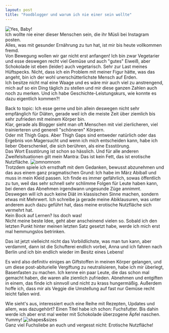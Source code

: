 ```yaml
---
layout: post
title: "Foodblogger und warum ich nie einer sein wollte"
---
```


![Yes, Baby!](http://farm3.staticflickr.com/2834/11933696615_97e7d028e6_c.jpg)  
Ich wollte nie einer dieser Menschen sein, die ihr Müsli bei Instagram posten.  
Alles, was mit gesunder Ernährung zu tun hat, ist mir bis heute vollkommen fremd.  
Von Bewegung wollen wir gar nicht erst anfangen! Ich bin zwar Vegetarier und esse deswegen recht viel Gemüse und auch "gutes" Eiweiß, aber Schokolade ist eben (leider) auch vegetarisch. Sehr zur Last meines Hüftspecks.
Nicht, dass ich ein Problem mit meiner Figur hätte, was das angeht, bin ich der wohl unerschütterlichste Mensch auf Erden.  
Ich besitze nicht mal eine Waage und es wäre mir auch viel zu anstrengend, mich auf so ein Ding täglich zu stellen und mir diese ganzen Zahlen auch noch zu merken. Und ich habe Geschichte-Leistungskurs, wie konnte es dazu eigentlich kommen?!

Back to topic: Ich esse gerne und bin allein deswegen nicht sehr empfänglich für Diäten, gerade weil ich die meiste Zeit über ziemlich bis sehr zufrieden mit meinem Körper bin.  
Klar, gerade als Blogger sieht man oft Menschen mit viel zierlicheren, viel trainierteren und generell "schöneren" Körpern.  
Oder mit Thigh Gaps. 
Aber Thigh Gaps sind entweder natürlich oder das Ergebnis von Magersucht und wenn ich mich entscheiden kann, habe ich lieber Oberschenkel, die sich berühren, als eine Essstörung.  
Das Wort Essstörung ist schon so hässlich.
Und für alle anderen Zweifelsituationen gilt mein Mantra: Das ist kein Fett, das ist erotische Nutzfläche.
![omnomnom](http://farm6.staticflickr.com/5503/11948273024_1bb4345608_c.jpg)  
Trotzdem spiele ich ernsthaft mit dem Gedanken, bewusst abzunehmen und das aus einem ganz pragmatischen Grund: Ich habe im März Abiball und muss in mein Kleid passen. 
Ich finde es immer gefährlich, sowas öffentlich zu tun, weil das sehr schnell sehr schlimme Folgen für Leute haben kann, bei denen das Abnehmen irgendwann ungesunde Züge annimmt. Deswegen will ich auch keine Diät im klassischen Sinne machen, sondern etwas mit Mehrwert.
Ich schreibe ja gerade meine Abiklausuren, was unter anderem auch dazu geführt hat, dass meine erotische Nutzfläche sich vermehrt hat.  
Kein Bock auf Lernen? Iss doch was!  
Nicht meine beste Idee, geht aber anscheinend vielen so.
Sobald ich den letzten Punkt hinter meinen letzten Satz gesetzt habe, werde ich mich erst mal hemmungslos betrinken.

Das ist jetzt vielleicht nicht das Vorbildlichste, was man tun kann, aber verdammt, dann ist die Schufterei endlich vorbei, Anna und ich fahren nach Berlin und ich bin endlich wieder im Besitz eines Lebens!

Es wird also definitiv einiges an Giftstoffen in meinen Körper gelangen, und um diese post-abiturielle Vergiftung zu neutralisieren, habe ich mir überlegt, Basenfasten zu machen. Ich kenne ein paar Leute, die das schon mal gemacht haben, die waren alle ziemlich zufrieden. Abnehmen und entgiften in einem, das finde ich sinnvoll und nicht zu krass hungermäßig. Außerdem hoffe ich, dass mir als Veggie die Umstellung auf fast nur Gemüse recht leicht fallen wird.

Wie sieht's aus, interessiert euch eine Reihe mit Rezepten, Updates und allem, was dazugehört? Einen Titel habe ich schon: Fuchsfutter.
Bis dahin werde ich aber erst mal weiter mit Schokolade überzogene Äpfel naschen. Yummy!
![shapes&sizes](http://farm3.staticflickr.com/2865/11930529605_1afcbfee94_c.jpg)  
Ganz viel Fuchsliebe an euch und vergesst nicht: Erotische Nutzfläche!
